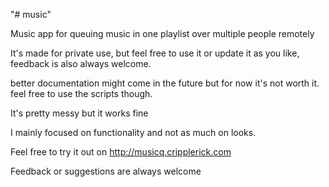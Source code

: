 "# music" 

Music app for queuing music in one playlist over multiple people remotely

It's made for private use, but feel free to use it or update it as you like, feedback is also always welcome.

better documentation might come in the future but for now it's not worth it.
feel free to use the scripts though.

It's pretty messy but it works fine

I mainly focused on functionality and not as much on looks.

Feel free to try it out on http://musicq.cripplerick.com


Feedback or suggestions are always welcome
